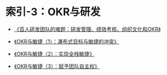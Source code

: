 # 索引-3：OKR与研发

- [《百人研发团队的难题：研发管理、绩效考核、组织文化和OKR》](https://worktile.com/blog/evo/dev-management)

- [《OKR与敏捷（1）：瀑布式目标与敏捷的冲突》](https://worktile.com/blog/okr/okr-and-agile)

- [《OKR与敏捷（2）：实现全栈敏捷》](https://worktile.com/blog/okr/okr-and-agile-2)

- [《OKR与敏捷（3）：赋予团队自主权》](https://worktile.com/blog/okr/okr-and-agile-3)